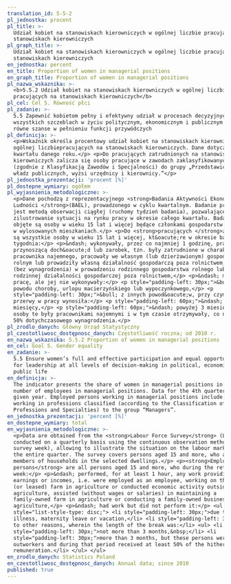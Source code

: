 ```yaml
---
translation_id: 5-5-2
pl_jednostka: procent
pl_title: >-
  Udział kobiet na stanowiskach kierowniczych w ogólnej liczbie pracujących na
  stanowiskach kierowniczych
pl_graph_title: >-
  Udział kobiet na stanowiskach kierowniczych w ogólnej liczbie pracujących na
  stanowiskach kierowniczych
en_jednostka: percent
en_title: Proportion of women in managerial positions
en_graph_title: Proportion of women in managerial positions
pl_nazwa_wskaznika: >-
  <b>5.5.2 Udział kobiet na stanowiskach kierowniczych w ogólnej liczbie
  pracujących na stanowiskach kierowniczych</b>
pl_cel: Cel 5. Równość płci
pl_zadanie: >-
  5.5 Zapewnić kobietom pełny i efektywny udział w procesach decyzyjnych na
  wszystkich szczeblach w życiu politycznym, ekonomicznym i publicznym oraz
  równe szanse w pełnieniu funkcji przywódczych
pl_definicja: >-
  <p>Wskaźnik określa procentowy udział kobiet na stanowiskach kierowniczych w
  ogólnej liczbiepracujących na stanowiskach kierowniczych. Dane dotyczą IV
  kwartału danego roku.</p> <p>Do pracujących zatrudnionych na stanowiskach
  kierowniczych zalicza się osoby pracujące w zawodach zaklasyfikowanych
  (zgodnie z Klasyfikacją Zawodów i Specjalności) do grupy „Przedstawiciele
  władz publicznych, wyżsi urzędnicy i kierownicy.”</p>
pl_jednostka_prezentacji: 'procent [%]'
pl_dostepne_wymiary: ogółem
pl_wyjasnienia_metodologiczne: >-
  <p>Dane pochodzą z reprezentacyjnego <strong>Badania Aktywności Ekonomicznej
  Ludności </strong>(BAEL), prowadzonego w cyklu kwartalnym. Badanie prowadzone
  jest metodą obserwacji ciągłej (ruchomy tydzień badania), pozwalającej na
  zilustrowanie sytuacji na rynku pracy w okresie całego kwartału. Badaniem
  objęte są osoby w wieku 15 lat i więcej będące członkami gospodarstw domowych
  w wylosowanych mieszkaniach.</p> <p>Do <strong>pracujących </strong>zaliczane
  są wszystkie osoby w wieku 15 lat i więcej, kt&oacute;re w okresie badanego
  tygodnia:</p> <p>&ndash; wykonywały, przez co najmniej 1 godzinę, pracę
  przynoszącą doch&oacute;d lub zarobek, tzn. były zatrudnione w charakterze
  pracownika najemnego, pracowały we własnym (lub dzierżawionym) gospodarstwie
  rolnym lub prowadziły własną działalność gospodarczą poza rolnictwem, pomagały
  (bez wynagrodzenia) w prowadzeniu rodzinnego gospodarstwa rolnego lub
  rodzinnej działalności gospodarczej poza rolnictwem,</p> <p>&ndash; miały
  pracę, ale jej nie wykonywały:</p> <p style="padding-left: 30px;">&bull; z
  powodu choroby, urlopu macierzyńskiego lub wypoczynkowego,</p> <p
  style="padding-left: 30px;">&bull; z innych powod&oacute;w, przy czym długość
  przerwy w pracy wynosiła:</p> <p style="padding-left: 60px;">&ndash; do 3
  miesięcy,</p> <p style="padding-left: 60px;">&ndash; powyżej 3 miesięcy, ale
  osoby te były pracownikami najemnymi i w tym czasie otrzymywały, co najmniej
  50% dotychczasowego wynagrodzenia.</p>
pl_zrodlo_danych: Główny Urząd Statystyczny
pl_czestotliwosc_dostępnosc_danych: Częstotliwość roczna; od 2010 r.
en_nazwa_wskaznika: 5.5.2 Proportion of women in managerial positions
en_cel: Goal 5. Gender equality
en_zadanie: >-
  5.5 Ensure women’s full and effective participation and equal opportunities
  for leadership at all levels of decision-making in political, economic and
  public life
en_definicja: >-
  The indicator presents the share of women in managerial positions in the total
  number of employees in managerial positions. Data for the 4th quarter of a
  given year. Employed persons working in managerial positions include those
  working in professions classified (according to the Classification of
  Professions and Specialties) to the group “Managers”.
en_jednostka_prezentacji: 'percent [%]'
en_dostepne_wymiary: total
en_wyjasnienia_metodologiczne: >-
  <p>Data are obtained from the <strong>Labour Force Survey</strong> (LFS)
  conducted on a quarterly basis using the continuous observation method (mobile
  survey week), allowing to illustrate the situation on the labour market during
  the entire quarter. The survey covers persons aged 15 and more, who are
  members of households in the selected dwellings.</p> <p><strong>Employed
  persons</strong> are all persons aged 15 and more, who during the reference
  week:</p> <p>&ndash; performed, for at least 1 hour, any work providing
  earnings or incomes, i.e. were employed as an employee, working on their own
  (or leased) farm in agriculture or conducted economic activity outside
  agriculture, assisted (without wages or salaries) in maintaining a
  family-owned farm in agriculture or conducting a family-owned business outside
  agriculture,</p> <p>&ndash; had work but did not perform it:</p> <ul
  style="list-style-type: disc;"> <li style="padding-left: 30px;">due to
  illness, maternity leave or vacation,</li> <li style="padding-left: 30px;">due
  to other reasons, wherein the length of the break was:</li> <ul> <li
  style="padding-left: 30px;">not more than 3 months,&nbsp;</li> <li
  style="padding-left: 30px;">more than 3 months, but these persons were
  outworkers and during that period received at least 50% of the hitherto
  remuneration.</li> </ul> </ul>
en_zrodlo_danych: Statistics Poland
en_czestotliwosc_dostępnosc_danych: Annual data; since 2010
published: true
---
```

